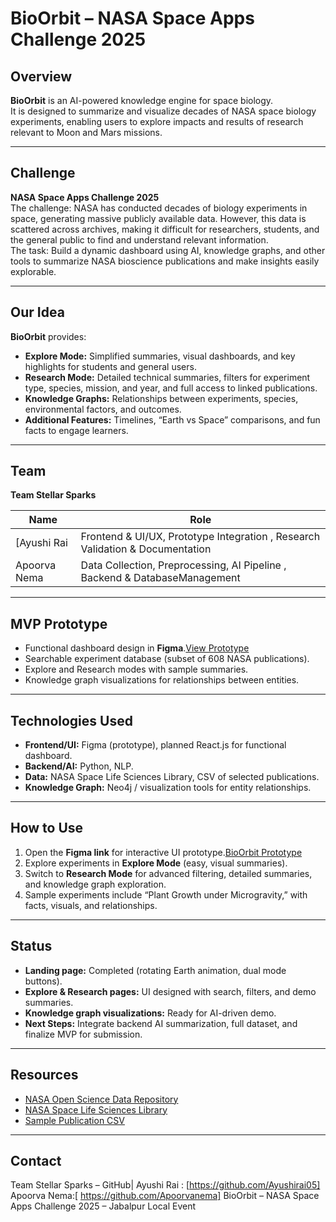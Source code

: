# BioOrbit – NASA Space Apps Challenge 2025

## Overview
**BioOrbit** is an AI-powered knowledge engine for space biology.  
It is designed to summarize and visualize decades of NASA space biology experiments, enabling users to explore impacts and results of research relevant to Moon and Mars missions.

---

## Challenge
**NASA Space Apps Challenge 2025**  
The challenge: NASA has conducted decades of biology experiments in space, generating massive publicly available data. However, this data is scattered across archives, making it difficult for researchers, students, and the general public to find and understand relevant information.  
The task: Build a dynamic dashboard using AI, knowledge graphs, and other tools to summarize NASA bioscience publications and make insights easily explorable.

---

## Our Idea
**BioOrbit** provides:  
- **Explore Mode:** Simplified summaries, visual dashboards, and key highlights for students and general users.  
- **Research Mode:** Detailed technical summaries, filters for experiment type, species, mission, and year, and full access to linked publications.  
- **Knowledge Graphs:** Relationships between experiments, species, environmental factors, and outcomes.  
- **Additional Features:** Timelines, “Earth vs Space” comparisons, and fun facts to engage learners.

---

## Team
**Team Stellar Sparks**  

| Name | Role |
|------|------|
| [Ayushi Rai | Frontend & UI/UX, Prototype Integration , Research Validation & Documentation|
| Apoorva Nema | Data Collection, Preprocessing, AI Pipeline , Backend & DatabaseManagement|

---

## MVP Prototype
- Functional dashboard design in **Figma**.[View Prototype](https://www.figma.com/proto/9BAIhFb7NyQJ7kDuFUd0t6/BioOrbit?node-id=0-1&t=U59GFUkbV5CkHL5Z-1)
- Searchable experiment database (subset of 608 NASA publications).
- Explore and Research modes with sample summaries.
- Knowledge graph visualizations for relationships between entities.

---

## Technologies Used
- **Frontend/UI:** Figma (prototype), planned React.js for functional dashboard.
- **Backend/AI:** Python, NLP.
- **Data:** NASA Space Life Sciences Library, CSV of selected publications.
- **Knowledge Graph:** Neo4j / visualization tools for entity relationships.

---

## How to Use
1. Open the **Figma link** for interactive UI prototype.[BioOrbit Prototype](https://www.figma.com/proto/9BAIhFb7NyQJ7kDuFUd0t6/BioOrbit?node-id=0-1&t=U59GFUkbV5CkHL5Z-1)
2. Explore experiments in **Explore Mode** (easy, visual summaries).  
3. Switch to **Research Mode** for advanced filtering, detailed summaries, and knowledge graph exploration.  
4. Sample experiments include “Plant Growth under Microgravity,” with facts, visuals, and relationships.

---

## Status
- **Landing page:** Completed (rotating Earth animation, dual mode buttons).  
- **Explore & Research pages:** UI designed with search, filters, and demo summaries.  
- **Knowledge graph visualizations:** Ready for AI-driven demo.  
- **Next Steps:** Integrate backend AI summarization, full dataset, and finalize MVP for submission.

---

## Resources
- [NASA Open Science Data Repository](https://osdr.nasa.gov)  
- [NASA Space Life Sciences Library](https://www.nasa.gov/mission_pages/station/research/experiments.html)  
- [Sample Publication CSV](https://github.com/jgalazka/SB_publications/blob/main/SB_publication_PMC.csv)

---

## Contact
Team Stellar Sparks – GitHub| Ayushi Rai : [https://github.com/Ayushirai05] 
                      Apoorva Nema:[ https://github.com/Apoorvanema]
BioOrbit – NASA Space Apps Challenge 2025 – Jabalpur Local Event
